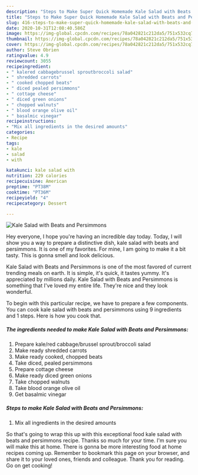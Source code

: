 ```yaml
---
description: "Steps to Make Super Quick Homemade Kale Salad with Beats and Persimmons"
title: "Steps to Make Super Quick Homemade Kale Salad with Beats and Persimmons"
slug: 416-steps-to-make-super-quick-homemade-kale-salad-with-beats-and-persimmons
date: 2020-10-31T12:08:40.586Z
image: https://img-global.cpcdn.com/recipes/78a042821c212da5/751x532cq70/kale-salad-with-beats-and-persimmons-recipe-main-photo.jpg
thumbnail: https://img-global.cpcdn.com/recipes/78a042821c212da5/751x532cq70/kale-salad-with-beats-and-persimmons-recipe-main-photo.jpg
cover: https://img-global.cpcdn.com/recipes/78a042821c212da5/751x532cq70/kale-salad-with-beats-and-persimmons-recipe-main-photo.jpg
author: Steve Obrien
ratingvalue: 4.9
reviewcount: 3055
recipeingredient:
- " kalered cabbagebrussel sproutbroccoli salad"
- " shredded carrots"
- " cooked chopped beats"
- " diced pealed persimmons"
- " cottage cheese"
- " diced green onions"
- " chopped walnuts"
- " blood orange olive oil"
- " basalmic vinegar"
recipeinstructions:
- "Mix all ingredients in the desired amounts"
categories:
- Recipe
tags:
- kale
- salad
- with

katakunci: kale salad with 
nutrition: 229 calories
recipecuisine: American
preptime: "PT38M"
cooktime: "PT36M"
recipeyield: "4"
recipecategory: Dessert

---
```



![Kale Salad with Beats and Persimmons](https://img-global.cpcdn.com/recipes/78a042821c212da5/751x532cq70/kale-salad-with-beats-and-persimmons-recipe-main-photo.jpg)

Hey everyone, I hope you're having an incredible day today. Today, I will show you a way to prepare a distinctive dish, kale salad with beats and persimmons. It is one of my favorites. For mine, I am going to make it a bit tasty. This is gonna smell and look delicious.

Kale Salad with Beats and Persimmons is one of the most favored of current trending meals on earth. It is simple, it's quick, it tastes yummy. It's appreciated by millions daily. Kale Salad with Beats and Persimmons is something that I've loved my entire life. They're nice and they look wonderful.




To begin with this particular recipe, we have to prepare a few components. You can cook kale salad with beats and persimmons using 9 ingredients and 1 steps. Here is how you cook that.

<!--inarticleads1-->

##### The ingredients needed to make Kale Salad with Beats and Persimmons:

1. Prepare  kale/red cabbage/brussel sprout/broccoli salad
1. Make ready  shredded carrots
1. Make ready  cooked, chopped beats
1. Take  diced, pealed persimmons
1. Prepare  cottage cheese
1. Make ready  diced green onions
1. Take  chopped walnuts
1. Take  blood orange olive oil
1. Get  basalmic vinegar




<!--inarticleads2-->

##### Steps to make Kale Salad with Beats and Persimmons:

1. Mix all ingredients in the desired amounts




So that's going to wrap this up with this exceptional food kale salad with beats and persimmons recipe. Thanks so much for your time. I'm sure you will make this at home. There is gonna be more interesting food at home recipes coming up. Remember to bookmark this page on your browser, and share it to your loved ones, friends and colleague. Thank you for reading. Go on get cooking!
